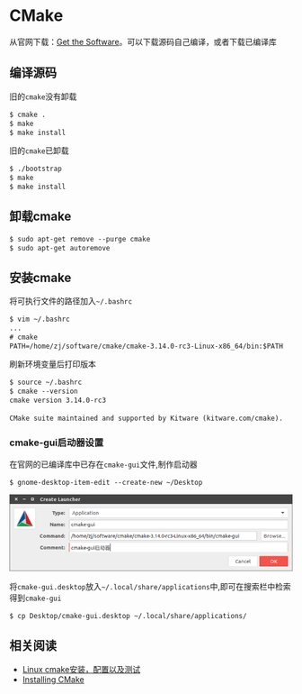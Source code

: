 
# CMake

从官网下载：[Get the Software](https://cmake.org/download/)。可以下载源码自己编译，或者下载已编译库

## 编译源码

旧的`cmake`没有卸载

    $ cmake .
    $ make
    $ make install

旧的`cmake`已卸载

    $ ./bootstrap
    $ make
    $ make install

## 卸载cmake

    $ sudo apt-get remove --purge cmake
    $ sudo apt-get autoremove

## 安装cmake

将可执行文件的路径加入`~/.bashrc`

    $ vim ~/.bashrc
    ...
    # cmake
    PATH=/home/zj/software/cmake/cmake-3.14.0-rc3-Linux-x86_64/bin:$PATH

刷新环境变量后打印版本

    $ source ~/.bashrc
    $ cmake --version
    cmake version 3.14.0-rc3

    CMake suite maintained and supported by Kitware (kitware.com/cmake).

### cmake-gui启动器设置

在官网的已编译库中已存在`cmake-gui`文件,制作启动器

    $ gnome-desktop-item-edit --create-new ~/Desktop

![](./imgs/cmake-gui.png)

将`cmake-gui.desktop`放入`~/.local/share/applications`中,即可在搜索栏中检索得到`cmake-gui`

    $ cp Desktop/cmake-gui.desktop ~/.local/share/applications/

## 相关阅读

* [Linux cmake安装，配置以及测试](https://blog.csdn.net/u012005313/article/details/45844655)
* [Installing CMake](https://cmake.org/install/)